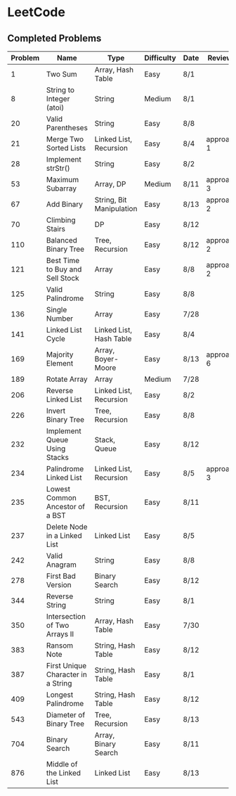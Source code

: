# LeetCode

## Completed Problems

| Problem   | Name                               | Type                     | Difficulty | Date        | Review?    |
| --------- | ---------------------------------- | ------------------------ | ---------- | ----------- | ---------- |
| 1         | Two Sum                            | Array, Hash Table        | Easy       | 8/1         |            |
| 8         | String to Integer (atoi)           | String                   | Medium     | 8/1         |            |
| 20        | Valid Parentheses                  | String                   | Easy       | 8/8         |            |
| 21        | Merge Two Sorted Lists             | Linked List, Recursion   | Easy       | 8/4         | approach 1 |
| 28        | Implement strStr()                 | String                   | Easy       | 8/2         |            |
| 53        | Maximum Subarray                   | Array, DP                | Medium     | 8/11        | approach 3 |
| 67        | Add Binary                         | String, Bit Manipulation | Easy       | 8/13        | approach 2 |
| 70        | Climbing Stairs                    | DP                       | Easy       | 8/12        |            |
| 110       | Balanced Binary Tree               | Tree, Recursion          | Easy       | 8/12        | approach 2 |
| 121       | Best Time to Buy and Sell Stock    | Array                    | Easy       | 8/8         | approach 2 |
| 125       | Valid Palindrome                   | String                   | Easy       | 8/8         |            |
| 136       | Single Number                      | Array                    | Easy       | 7/28        |            |
| 141       | Linked List Cycle                  | Linked List, Hash Table  | Easy       | 8/4         |            |
| 169       | Majority Element                   | Array, Boyer-Moore       | Easy       | 8/13        | approach 6 |
| 189       | Rotate Array                       | Array                    | Medium     | 7/28        |            |
| 206       | Reverse Linked List                | Linked List, Recursion   | Easy       | 8/2         |            |
| 226       | Invert Binary Tree                 | Tree, Recursion          | Easy       | 8/8         |            |
| 232       | Implement Queue Using Stacks       | Stack, Queue             | Easy       | 8/12        |            |
| 234       | Palindrome Linked List             | Linked List, Recursion   | Easy       | 8/5         | approach 3 |
| 235       | Lowest Common Ancestor of a BST    | BST, Recursion           | Easy       | 8/11        |            |
| 237       | Delete Node in a Linked List       | Linked List              | Easy       | 8/5         |            |
| 242       | Valid Anagram                      | String                   | Easy       | 8/8         |            |
| 278       | First Bad Version                  | Binary Search            | Easy       | 8/12        |            |
| 344       | Reverse String                     | String                   | Easy       | 8/1         |            |
| 350       | Intersection of Two Arrays II      | Array, Hash Table        | Easy       | 7/30        |            |
| 383       | Ransom Note                        | String, Hash Table       | Easy       | 8/12        |            |
| 387       | First Unique Character in a String | String, Hash Table       | Easy       | 8/1         |            |
| 409       | Longest Palindrome                 | String, Hash Table       | Easy       | 8/12        |            |
| 543       | Diameter of Binary Tree            | Tree, Recursion          | Easy       | 8/13        |            |
| 704       | Binary Search                      | Array, Binary Search     | Easy       | 8/11        |            |
| 876       | Middle of the Linked List          | Linked List              | Easy       | 8/13        |            |